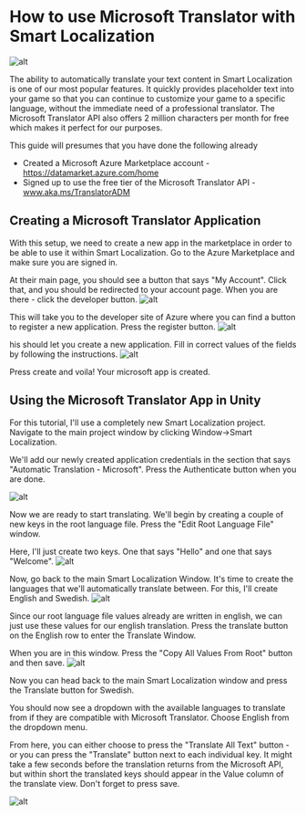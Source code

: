 # How to use Microsoft Translator with Smart Localization
![alt](img/microsoft-translator-1.jpeg)

The ability to automatically translate your text content in Smart Localization is one of our most popular features. It quickly provides placeholder text into your game so that you can continue to customize your game to a specific language, without the immediate need of a professional translator.
The Microsoft Translator API also offers 2 million characters per month for free which makes it perfect for our purposes.

This guide will presumes that you have done the following already

* Created a Microsoft Azure Marketplace account - https://datamarket.azure.com/home
* Signed up to use the free tier of the Microsoft Translator API - www.aka.ms/TranslatorADM

## Creating a Microsoft Translator Application
With this setup, we need to create a new app in the marketplace in order to be able to use it within Smart Localization. Go to the Azure Marketplace and make sure you are signed in.

At their main page, you should see a button that says "My Account". Click that, and you should be redirected to your account page. When you are there - click the developer button.
![alt](img/microsoft-translator-2.png)

This will take you to the developer site of Azure where you can find a button to register a new application. Press the register button.
![alt](img/microsoft-translator-3.png)

his should let you create a new application. Fill in correct values of the fields by following the instructions.
![alt](img/microsoft-translator-4.png)

Press create and voila! Your microsoft app is created.

## Using the Microsoft Translator App in Unity

For this tutorial, I'll use a completely new Smart Localization project. Navigate to the main project window by clicking Window->Smart Localization.

We'll add our newly created application credentials in the section that says "Automatic Translation - Microsoft". Press the Authenticate button when you are done.

![alt](img/microsoft-translator-5.png)

Now we are ready to start translating. We'll begin by creating a couple of new keys in the root language file. Press the "Edit Root Language File" window.

Here, I'll just create two keys. One that says "Hello" and one that says "Welcome".
![alt](img/microsoft-translator-6.png)

Now, go back to the main Smart Localization Window. It's time to create the languages that we'll automatically translate between. For this, I'll create English and Swedish.
![alt](img/microsoft-translator-7.png)

Since our root language file values already are written in english, we can just use these values for our english translation. Press the translate button on the English row to enter the Translate Window.

When you are in this window. Press the "Copy All Values From Root" button and then save. 
![alt](img/microsoft-translator-8.png)

Now you can head back to the main Smart Localization window and press the Translate button for Swedish.

You should now see a dropdown with the available languages to translate from if they are compatible with Microsoft Translator. Choose English from the dropdown menu. 

From here, you can either choose to press the "Translate All Text" button - or you can press the "Translate" button next to each individual key. It might take a few seconds before the translation returns from the Microsoft API, but within short the translated keys should appear in the Value column of the translate view. Don't forget to press save.

![alt](img/microsoft-translator-9.png)

